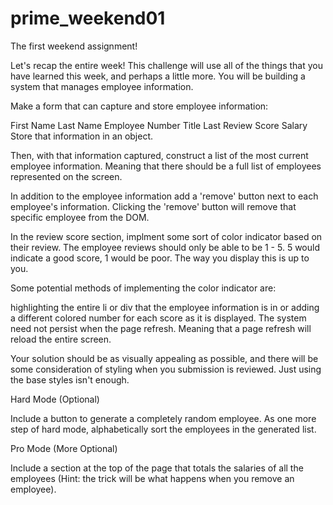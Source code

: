 # prime_weekend01
The first weekend assignment!

Let's recap the entire week! This challenge will use all of the things that you have learned this week, and perhaps a little more. You will be building a system that manages employee information.

Make a form that can capture and store employee information:

First Name
Last Name
Employee Number
Title
Last Review Score
Salary
Store that information in an object.

Then, with that information captured, construct a list of the most current employee information. Meaning that there should be a full list of employees represented on the screen.

In addition to the employee information add a 'remove' button next to each employee's information. Clicking the 'remove' button will remove that specific employee from the DOM.

In the review score section, implment some sort of color indicator based on their review. The employee reviews should only be able to be 1 - 5. 5 would indicate a good score, 1 would be poor. The way you display this is up to you.

Some potential methods of implementing the color indicator are:

highlighting the entire li or div that the employee information is in
or adding a different colored number for each score as it is displayed.
The system need not persist when the page refresh. Meaning that a page refresh will reload the entire screen.

Your solution should be as visually appealing as possible, and there will be some consideration of styling when you submission is reviewed. Just using the base styles isn't enough.

Hard Mode (Optional)

Include a button to generate a completely random employee. As one more step of hard mode, alphabetically sort the employees in the generated list.

Pro Mode (More Optional)

Include a section at the top of the page that totals the salaries of all the employees (Hint: the trick will be what happens when you remove an employee).
